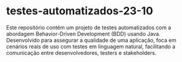 # testes-automatizados-23-10
Este repositório contém um projeto de testes automatizados com a abordagem Behavior-Driven Development (BDD) usando Java. Desenvolvido para assegurar a qualidade de uma aplicação, foca em cenários reais de uso com testes em linguagem natural, facilitando a comunicação entre desenvolvedores, testers e stakeholders.
